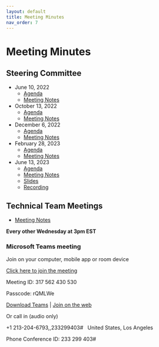 ```yaml
---
layout: default
title: Meeting Minutes
nav_order: 7
---
```


# Meeting Minutes

## Steering Committee

- June 10, 2022
  - [Agenda](https://docs.google.com/document/d/1ziSf4R3ZlaSfmJ9e08on_OWqtPYjHD-SOfIuZvUOSM4/edit?usp=share_link)
  - [Meeting Notes](https://docs.google.com/document/d/1tqqNIavrnNUGJAUt-GmVpCz62Zb2bV0_ZFJHBex5CQ4/edit?usp=share_link)
- October 13, 2022
  - [Agenda](https://docs.google.com/document/d/1p6YFJnHK5Q2IznMSE83PW1FqPIR2VlXzh0qXXFNloCo/edit?usp=share_link)
  - [Meeting Notes](https://docs.google.com/document/d/1P9gB2I2JGF504E3jFLz72PlL6YpS0Q60F7bnpJDnAik/edit?usp=share_link)
- December 6, 2022
  - [Agenda](https://docs.google.com/document/d/1HqPk4oIwBx9IgV6S9BLzO4Q_Q_Q2ETtg8I05MVPh8sw/edit?usp=share_link)
  - [Meeting Notes](https://docs.google.com/document/d/1R6Egv8BWguVBSWb8hKxE0R-tnmkzThjDxd4wdhQ17hc/edit?usp=share_link)
- February 28, 2023
  - [Agenda](https://docs.google.com/document/d/1lcCfvDWuGeDp5i1ak7uN20YPPAnKJUufOgFkMp8XPkE/edit?usp=share_link)
  - [Meeting Notes](https://docs.google.com/document/d/1V7BoSwQw4oq_pVdcRUPTh3e2vFUXFMZ6DVpj4C3G-K4/edit?usp=share_link)
- June 13, 2023
  - [Agenda](https://docs.google.com/document/d/1mE8kHpsMMal32M2JDGeyjrfqY9Bh8S8IQCJocCo2C-0/edit?usp=drive_link)
  - [Meeting Notes](https://docs.google.com/document/d/13qhWnnyT5BTOASJ_SFiBovA6pY1_rgAMv6jLbBmYFCQ/edit)
  - [Slides](https://docs.google.com/presentation/d/1g_SqVmwaLFgnED0-hgF0T9IE2mu3aQBS/edit?usp=drive_link&ouid=105308995313737509177&rtpof=true&sd=true)
  - [Recording](https://drive.google.com/file/d/1hte0rBK2epx_mlQzphq9EfXkuKBuxCPp/view?usp=drive_link)

## Technical Team Meetings

- [Meeting Notes](https://docs.google.com/document/d/1oA70lZ-S7h0bDtrAbcRGJ-ggRKhY3YuIEBYIszAp6Ps/edit?usp=sharing)

**Every other Wednesday at 3pm EST**

### Microsoft Teams meeting
Join on your computer, mobile app or room device

[Click here to join the meeting](https://teams.microsoft.com/l/meetup-join/19%3ameeting_NDI3YjJmMzQtZDNiZS00OTcyLTg0MGYtOWQ3Yzg4ODBiOThj%40thread.v2/0?context=%7b%22Tid%22%3a%2249833998-a8f1-424b-bf84-5d50f102d530%22%2c%22Oid%22%3a%228d71c963-8b65-42a2-859a-bb5a4639d6a1%22%7d)

Meeting ID: 317 562 430 530 

Passcode: rQMLWe 

[Download Teams](https://www.microsoft.com/en-us/microsoft-teams/download-app) |  [Join on the web](https://www.microsoft.com/microsoft-teams/join-a-meeting)

Or call in (audio only)

+1 213-204-6793,,233299403#   United States, Los Angeles 

Phone Conference ID: 233 299 403# 